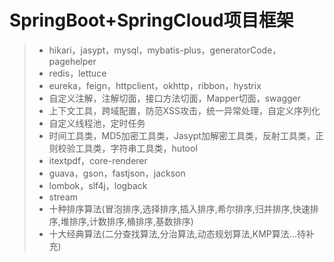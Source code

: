 # SpringBoot+SpringCloud项目框架

> * hikari，jasypt，mysql，mybatis-plus，generatorCode，pagehelper
> * redis，lettuce
> * eureka，feign，httpclient，okhttp，ribbon，hystrix
> * 自定义注解，注解切面，接口方法切面，Mapper切面，swagger
> * 上下文工具，跨域配置，防范XSS攻击，统一异常处理，自定义序列化
> * 自定义线程池，定时任务
> * 时间工具类，MD5加密工具类，Jasypt加解密工具类，反射工具类，正则校验工具类，字符串工具类，hutool
> * itextpdf，core-renderer
> * guava，gson，fastjson，jackson
> * lombok，slf4j，logback
> * stream
> * 十种排序算法(冒泡排序,选择排序,插入排序,希尔排序,归并排序,快速排序,堆排序,计数排序,桶排序,基数排序)
> * 十大经典算法(二分查找算法,分治算法,动态规划算法,KMP算法...待补充)